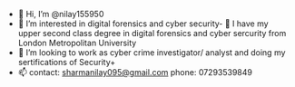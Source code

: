 - 👋 Hi, I’m @nilay155950
- 👀 I’m interested in digital forensics and cyber security- 
🌱 I have my upper second class degree in digital forensics and cyber sercurity from London Metropolitan University
- 💞️ I’m looking to work as cyber crime investigator/ analyst and doing my sertifications of Security+ 
- 📫  contact: sharmanilay095@gmail.com
phone: 07293539849

<!---
Nilay Sharma/nilay155950 Hi all this is Nilay Sharma here in my profile you will find my project reports of on crime investigation here in my reports you will se detailed 
information on how to report a cyber crime as a cyber crime Investigator and i will be teaching how to use Autopsy and FTK/FTK immager 

